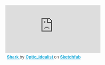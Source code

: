 <div class="sketchfab-embed-wrapper"> <iframe title="Shark" frameborder="0" allowfullscreen mozallowfullscreen="true" webkitallowfullscreen="true" allow="autoplay; fullscreen; xr-spatial-tracking" xr-spatial-tracking execution-while-out-of-viewport execution-while-not-rendered web-share src="https://sketchfab.com/models/8bcd4d861bd84e87b2832e83c9cb898b/embed"> </iframe> <p style="font-size: 13px; font-weight: normal; margin: 5px; color: #4A4A4A;"> <a href="https://sketchfab.com/3d-models/shark-8bcd4d861bd84e87b2832e83c9cb898b?utm_medium=embed&utm_campaign=share-popup&utm_content=8bcd4d861bd84e87b2832e83c9cb898b" target="_blank" rel="nofollow" style="font-weight: bold; color: #1CAAD9;"> Shark </a> by <a href="https://sketchfab.com/nandupofficial?utm_medium=embed&utm_campaign=share-popup&utm_content=8bcd4d861bd84e87b2832e83c9cb898b" target="_blank" rel="nofollow" style="font-weight: bold; color: #1CAAD9;"> Optic_idealist </a> on <a href="https://sketchfab.com?utm_medium=embed&utm_campaign=share-popup&utm_content=8bcd4d861bd84e87b2832e83c9cb898b" target="_blank" rel="nofollow" style="font-weight: bold; color: #1CAAD9;">Sketchfab</a></p></div>
